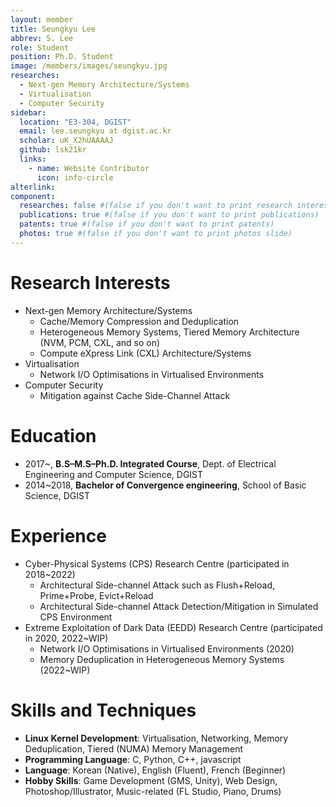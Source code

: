 ```yaml
---
layout: member
title: Seungkyu Lee
abbrev: S. Lee
role: Student
position: Ph.D. Student
image: /members/images/seungkyu.jpg
researches:
  - Next-gen Memory Architecture/Systems
  - Virtualisation
  - Computer Security
sidebar:
  location: "E3-304, DGIST"
  email: lee.seungkyu at dgist.ac.kr
  scholar: uK_X2hUAAAAJ
  github: lsk21kr
  links:
    - name: Website Contributor
      icon: info-circle
alterlink: 
component:
  researches: false #(false if you don't want to print research interest)
  publications: true #(false if you don't want to print publications)
  patents: true #(false if you don't want to print patents)
  photos: true #(false if you don't want to print photos slide)
---
```


# Research Interests
- Next-gen Memory Architecture/Systems
  - Cache/Memory Compression and Deduplication
  - Heterogeneous Memory Systems, Tiered Memory Architecture (NVM, PCM, CXL, and so on)
  - Compute eXpress Link (CXL) Architecture/Systems
- Virtualisation
  - Network I/O Optimisations in Virtualised Environments
- Computer Security
  - Mitigation against Cache Side-Channel Attack

<div class="bigspacer"></div>

# Education
* 2017~, **B.S–M.S–Ph.D. Integrated Course**, Dept. of Electrical Engineering and Computer Science, DGIST
* 2014~2018, **Bachelor of Convergence engineering**, School of Basic Science, DGIST

<div class="bigspacer"></div>

# Experience
* Cyber-Physical Systems (CPS) Research Centre (participated in 2018~2022)
  * Architectural Side-channel Attack such as Flush+Reload, Prime+Probe, Evict+Reload
  * Architectural Side-channel Attack Detection/Mitigation in Simulated CPS Environment
* Extreme Exploitation of Dark Data (EEDD) Research Centre (participated in 2020, 2022~WIP)
  * Network I/O Optimisations in Virtualised Environments (2020)
  * Memory Deduplication in Heterogeneous Memory Systems (2022~WIP)

<div class="bigspacer"></div>

# Skills and Techniques
* **Linux Kernel Development**: Virtualisation, Networking, Memory Deduplication, Tiered (NUMA) Memory Management
* **Programming Language**: C, Python, C++, javascript
* **Language**: Korean (Native), English (Fluent), French (Beginner)
* **Hobby Skills**: Game Development (GMS, Unity), Web Design, Photoshop/Illustrator, Music-related (FL Studio, Piano, Drums)